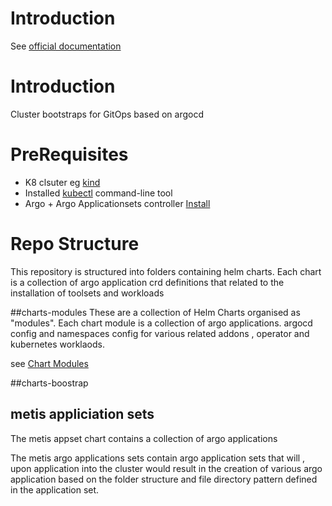 
# Introduction
See  [official documentation](https://bbdsoftware.github.io/metis-cluster-bootstraps/)

# Introduction
Cluster bootstraps for GitOps based on argocd

# PreRequisites
- K8 clsuter eg [kind](https://kind.sigs.k8s.io/docs/user/quick-start/)
- Installed [kubectl](https://kubernetes.io/docs/tasks/tools/) command-line tool
- Argo + Argo Applicationsets controller   [Install](https://argocd-applicationset.readthedocs.io/en/stable/Geting-Started/)


# Repo Structure

This repository is structured into folders containing helm charts.
Each chart is a collection of argo application crd definitions that related to the installation of toolsets and workloads

##charts-modules
These are a collection  of Helm  Charts organised as  "modules". Each chart module is a collection of argo applications. argocd config and namespaces config for various related addons , operator and kubernetes worklaods.

see [Chart Modules](charts/modules/main.md)


##charts-boostrap

## metis appliciation sets

The metis appset chart contains a collection of argo applications

The metis argo applications sets contain argo application sets that will , upon application into the cluster would result in the creation of various
argo application based on the folder structure and file directory pattern defined in the application set.

